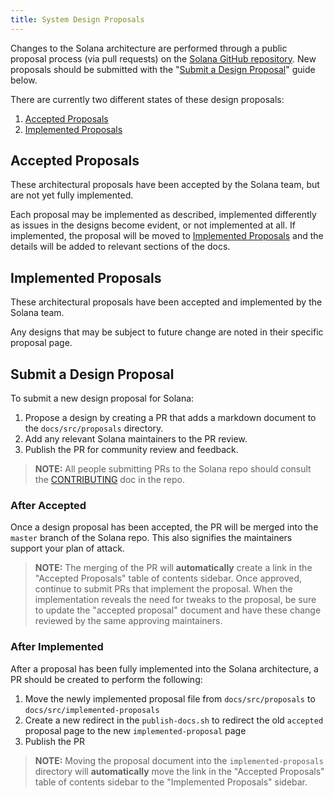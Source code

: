 ```yaml
---
title: System Design Proposals
---
```


Changes to the Solana architecture are performed through a public proposal process (via pull requests) on the [Solana GitHub repository](https://github.com/kindtek/solana). New proposals should be submitted with the "[Submit a Design Proposal](#submit-a-design-proposal)" guide below.

There are currently two different states of these design proposals:

1. [Accepted Proposals](./proposals/accepted-design-proposals.md)
2. [Implemented Proposals](./implemented-proposals/implemented-proposals.md)

## Accepted Proposals

These architectural proposals have been accepted by the Solana team, but are not yet fully implemented.

Each proposal may be implemented as described, implemented differently as issues in the designs become evident, or not implemented at all. If implemented, the proposal will be moved to [Implemented Proposals](./implemented-proposals/implemented-proposals.md) and the details will be added to relevant sections of the docs.

## Implemented Proposals

These architectural proposals have been accepted and implemented by the Solana team.

Any designs that may be subject to future change are noted in their specific proposal page.

## Submit a Design Proposal

To submit a new design proposal for Solana:

1. Propose a design by creating a PR that adds a markdown document to the `docs/src/proposals` directory.
2. Add any relevant Solana maintainers to the PR review.
3. Publish the PR for community review and feedback.

> **NOTE:** All people submitting PRs to the Solana repo should consult the [CONTRIBUTING](https://github.com/kindtek/solana/blob/master/CONTRIBUTING.md) doc in the repo.

### After Accepted

Once a design proposal has been accepted, the PR will be merged into the `master` branch of the Solana repo. This also signifies the maintainers support your plan of attack.

> **NOTE:** The merging of the PR will **automatically** create a link in the "Accepted Proposals" table of contents sidebar.
> Once approved, continue to submit PRs that implement the proposal. When the implementation reveals the need for tweaks to the proposal, be sure to update the "accepted proposal" document and have these change reviewed by the same approving maintainers.

### After Implemented

After a proposal has been fully implemented into the Solana architecture, a PR should be created to perform the following:

1. Move the newly implemented proposal file from `docs/src/proposals` to `docs/src/implemented-proposals`
2. Create a new redirect in the `publish-docs.sh` to redirect the old `accepted` proposal page to the new `implemented-proposal` page
3. Publish the PR

> **NOTE:** Moving the proposal document into the `implemented-proposals` directory will **automatically** move the link in the "Accepted Proposals" table of contents sidebar to the "Implemented Proposals" sidebar.
